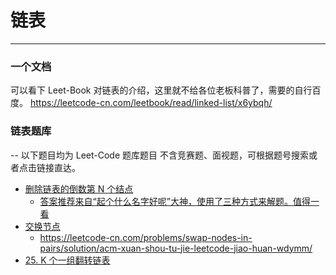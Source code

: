 # 链表
---
### 一个文档
可以看下 Leet-Book 对链表的介绍，这里就不给各位老板科普了，需要的自行百度。
https://leetcode-cn.com/leetbook/read/linked-list/x6ybqh/



### 链表题库
-- 以下题目均为 Leet-Code 题库题目 不含竞赛题、面视题，可根据题号搜索或者点击链接直达。
+ [删除链表的倒数第 N 个结点](https://leetcode-cn.com/problems/remove-nth-node-from-end-of-list/)
  - [答案推荐来自“起个什么名字好呢”大神，使用了三种方式来解题。值得一看](https://leetcode-cn.com/problems/remove-nth-node-from-end-of-list/solution/san-chong-fang-fa-shan-chu-dao-shu-di-nge-jie-dian/)
+ [交换节点](https://leetcode-cn.com/problems/swap-nodes-in-pairs/)
  - https://leetcode-cn.com/problems/swap-nodes-in-pairs/solution/acm-xuan-shou-tu-jie-leetcode-jiao-huan-wdymm/
+ [25. K 个一组翻转链表](https://leetcode-cn.com/problems/reverse-nodes-in-k-group/)
